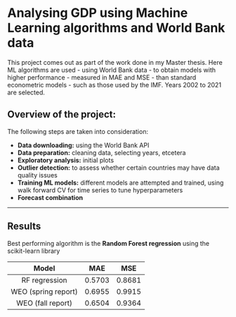 # Analysing GDP using Machine Learning algorithms and World Bank data

This project comes out as part of the work done in my Master thesis. Here ML algorithms are used - using World Bank data - to obtain models with higher performance - measured in MAE and MSE - than standard econometric models - such as those used by the IMF. Years 2002 to 2021 are selected.

## Overview of the project:
The following steps are taken into consideration:
- **Data downloading:** using the World Bank API
- **Data preparation:** cleaning data, selecting years, etcetera
- **Exploratory analysis:** initial plots
- **Outlier detection:** to assess whether certain countries may have data quality issues
- **Training ML models:** different models are attempted and trained, using walk forward CV for time series to tune hyperparameters
- **Forecast combination**

----------------------

## Results
Best performing algorithm is the **Random Forest regression** using the scikit-learn library

| Model | MAE    |  MSE   |
| :---:   | :---: | :---: |
| RF regression | 0.5703   | 0.8681   |
| WEO (spring report) | 0.6955   | 0.9915   |
| WEO (fall report) | 0.6504   | 0.9364   |

